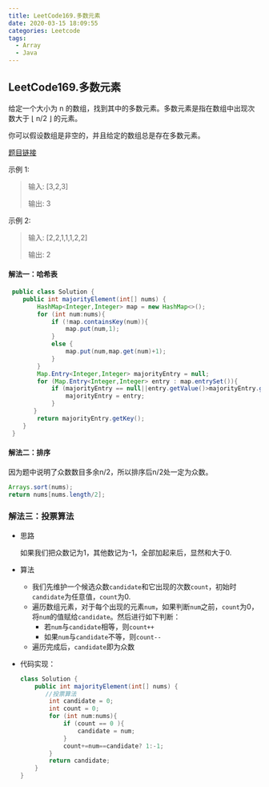 ```yaml
---
title: LeetCode169.多数元素
date: 2020-03-15 18:09:55
categories: Leetcode
tags:
  - Array
  - Java
---
```


## LeetCode169.多数元素

给定一个大小为 n 的数组，找到其中的多数元素。多数元素是指在数组中出现次数大于 ⌊ n/2 ⌋ 的元素。

你可以假设数组是非空的，并且给定的数组总是存在多数元素。

[题目链接](https://leetcode-cn.com/problems/majority-element)

<!--more-->

示例 1:

> 输入: [3,2,3]
>
> 输出: 3

示例 2:

> 输入: [2,2,1,1,1,2,2]
>
> 输出: 2

#### 解法一：哈希表

```java
 public class Solution {
    public int majorityElement(int[] nums) {
        HashMap<Integer,Integer> map = new HashMap<>();
        for (int num:nums){
            if (!map.containsKey(num)){
                map.put(num,1);
            }
            else {
                map.put(num,map.get(num)+1);
            }
        }
        Map.Entry<Integer,Integer> majorityEntry = null;
        for (Map.Entry<Integer,Integer> entry : map.entrySet()){
            if (majorityEntry == null||entry.getValue()>majorityEntry.getValue()){
                majorityEntry = entry;
            }
       }
        return majorityEntry.getKey();
    }
 }
```

#### 解法二：排序

因为题中说明了众数数目多余n/2，所以排序后n/2处一定为众数。

```java
Arrays.sort(nums);
return nums[nums.length/2];
```

### 解法三：投票算法

- 思路

  如果我们把众数记为1，其他数记为-1，全部加起来后，显然和大于0.

- 算法

  - 我们先维护一个候选众数`candidate`和它出现的次数`count`，初始时`candidate`为任意值，`count`为0.
  - 遍历数组元素，对于每个出现的元素`num`，如果判断`num`之前，`count`为0，将`num`的值赋给`candidate`。然后进行如下判断：
    - 若`num`与`candidate`相等，则`count++`
    - 如果`num`与`candidate`不等，则`count--`
  - 遍历完成后，`candidate`即为众数

- 代码实现：

  ```java
  class Solution {
      public int majorityElement(int[] nums) {
         //投票算法
          int candidate = 0;
          int count = 0;
          for (int num:nums){
              if (count == 0 ){
                  candidate = num;
              }
              count+=num==candidate? 1:-1;
          }
          return candidate;
      }
  }
  ```

  

